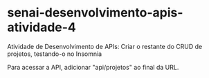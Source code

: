 # senai-desenvolvimento-apis-atividade-4
Atividade de Desenvolvimento de APIs: Criar o restante do CRUD de projetos, testando-o no Insomnia

Para acessar a API, adicionar "api/projetos" ao final da URL.
